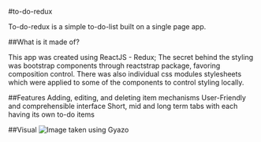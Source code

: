 #to-do-redux

To-do-redux is a simple to-do-list built on a single page app.

##What is it made of?

This app was created using ReactJS - Redux;
The secret behind the styling was bootstrap components through reactstrap package,
favoring composition control. There was also individual css modules stylesheets which were applied to some of the components to control styling locally.

##Features
Adding, editing, and deleting item mechanisms
User-Friendly and comprehensible interface
Short, mid and long term tabs with each having its own to-do items


##Visual
![Image taken using Gyazo]('https://images.pexels.com/photos/97076/pexels-photo-97076.jpeg?cs=srgb&dl=notebook-pen-97076.jpg&fm=jpg')



